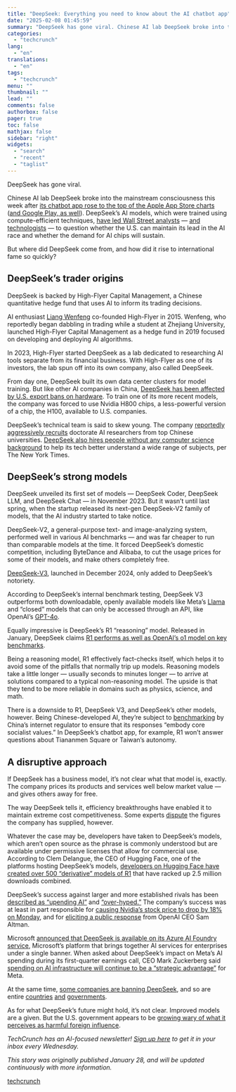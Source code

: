 ```yaml
---
title: "DeepSeek: Everything you need to know about the AI chatbot app"
date: "2025-02-08 01:45:59"
summary: "DeepSeek has gone viral. Chinese AI lab DeepSeek broke into the mainstream consciousness this week after its chatbot app rose to the top of the Apple App Store charts (and Google Play, as well). DeepSeek’s AI models, which were trained using compute-efficient techniques, have led Wall Street analysts — and..."
categories:
  - "techcrunch"
lang:
  - "en"
translations:
  - "en"
tags:
  - "techcrunch"
menu: ""
thumbnail: ""
lead: ""
comments: false
authorbox: false
pager: true
toc: false
mathjax: false
sidebar: "right"
widgets:
  - "search"
  - "recent"
  - "taglist"
---
```


DeepSeek has gone viral.

Chinese AI lab DeepSeek broke into the mainstream consciousness this week after [its chatbot app rose to the top of the Apple App Store charts](https://techcrunch.com/2025/01/27/deepseek-displaces-chatgpt-as-the-app-stores-top-app/) ([and Google Play, as well](https://techcrunch.com/2025/01/28/deepseek-reaches-no-1-on-us-play-store/)). DeepSeek’s AI models, which were trained using compute-efficient techniques, [have led Wall Street analysts](https://techcrunch.com/2025/01/27/deepseek-punctures-tech-spending-plans-and-what-analysts-are-saying/) — [and technologists](https://techcrunch.com/2025/01/26/deepseek-gets-silicon-valley-talking/) — to question whether the U.S. can maintain its lead in the AI race and whether the demand for AI chips will sustain.

But where did DeepSeek come from, and how did it rise to international fame so quickly?

DeepSeek’s trader origins
-------------------------

DeepSeek is backed by High-Flyer Capital Management, a Chinese quantitative hedge fund that uses AI to inform its trading decisions.

AI enthusiast [Liang Wenfeng](https://techcrunch.com/2025/01/28/who-is-liang-wenfeng-deepseek-founder-comes-from-ai-investing/) co-founded High-Flyer in 2015. Wenfeng, who reportedly began dabbling in trading while a student at Zhejiang University, launched High-Flyer Capital Management as a hedge fund in 2019 focused on developing and deploying AI algorithms.

In 2023, High-Flyer started DeepSeek as a lab dedicated to researching AI tools separate from its financial business. With High-Flyer as one of its investors, the lab spun off into its own company, also called DeepSeek.

From day one, DeepSeek built its own data center clusters for model training. But like other AI companies in China, [DeepSeek has been affected by U.S. export bans on hardware](https://techcrunch.com/2025/01/15/biden-administration-adds-14-additional-chinese-firms-to-trade-blacklist/). To train one of its more recent models, the company was forced to use Nvidia H800 chips, a less-powerful version of a chip, the H100, available to U.S. companies.

DeepSeek’s technical team is said to skew young. The company [reportedly aggressively recruits](https://www.scmp.com/tech/tech-trends/article/3293050/meet-deepseek-chinese-start-changing-how-ai-models-are-trained) doctorate AI researchers from top Chinese universities. [DeepSeek also hires people without any computer science background](https://www.nytimes.com/2025/01/23/technology/deepseek-china-ai-chips.html) to help its tech better understand a wide range of subjects, per The New York Times.

DeepSeek’s strong models
------------------------

DeepSeek unveiled its first set of models — DeepSeek Coder, DeepSeek LLM, and DeepSeek Chat — in November 2023. But it wasn’t until last spring, when the startup released its next-gen DeepSeek-V2 family of models, that the AI industry started to take notice.

DeepSeek-V2, a general-purpose text- and image-analyzing system, performed well in various AI benchmarks — and was far cheaper to run than comparable models at the time. It forced DeepSeek’s domestic competition, including ByteDance and Alibaba, to cut the usage prices for some of their models, and make others completely free.

[DeepSeek-V3](https://techcrunch.com/2024/12/26/deepseeks-new-ai-model-appears-to-be-one-of-the-best-open-challengers-yet/), launched in December 2024, only added to DeepSeek’s notoriety.

According to DeepSeek’s internal benchmark testing, DeepSeek V3 outperforms both downloadable, openly available models like Meta’s [Llama](https://techcrunch.com/2024/12/06/meta-unveils-a-new-more-efficient-llama-model/) and “closed” models that can only be accessed through an API, like OpenAI’s [GPT-4o](https://techcrunch.com/2024/05/13/openais-newest-model-is-gpt-4o/).

Equally impressive is DeepSeek’s R1 “reasoning” model. Released in January, DeepSeek claims [R1 performs as well as OpenAI’s o1 model on key benchmarks](https://techcrunch.com/2025/01/27/deepseek-claims-its-reasoning-model-beats-openais-o1-on-certain-benchmarks/).

Being a reasoning model, R1 effectively fact-checks itself, which helps it to avoid some of the pitfalls that normally trip up models. Reasoning models take a little longer — usually seconds to minutes longer — to arrive at solutions compared to a typical non-reasoning model. The upside is that they tend to be more reliable in domains such as physics, science, and math.

There is a downside to R1, DeepSeek V3, and DeepSeek’s other models, however. Being Chinese-developed AI, they’re subject to [benchmarking](https://www.ft.com/content/10975044-f194-4513-857b-e17491d2a9e9) by China’s internet regulator to ensure that its responses “embody core socialist values.” In DeepSeek’s chatbot app, for example, R1 won’t answer questions about Tiananmen Square or Taiwan’s autonomy.

A disruptive approach
---------------------

If DeepSeek has a business model, it’s not clear what that model is, exactly. The company prices its products and services well below market value — and gives others away for free.

The way DeepSeek tells it, efficiency breakthroughs have enabled it to maintain extreme cost competitiveness. Some experts [dispute](https://x.com/firstadopter/status/1884009045461520602) the figures the company has supplied, however.

Whatever the case may be, developers have taken to DeepSeek’s models, which aren’t open source as the phrase is commonly understood but are available under permissive licenses that allow for commercial use. According to Clem Delangue, the CEO of Hugging Face, one of the platforms hosting DeepSeek’s models, [developers on Hugging Face have created over 500 “derivative” models of R1](https://x.com/ClementDelangue/status/1883946119723708764) that have racked up 2.5 million downloads combined.

DeepSeek’s success against larger and more established rivals has been [described as “upending AI”](https://www.nytimes.com/2025/01/27/technology/what-is-deepseek-china-ai.html) and [“over-hyped.”](https://techcrunch.com/2025/01/30/how-deepseek-changed-silicon-valleys-ai-landscape/) The company’s success was at least in part responsible for [causing Nvidia’s stock price to drop by 18% on Monday](https://techcrunch.com/2025/01/27/nvidia-drops-600bn-off-its-market-cap-amid-the-rise-of-deepseek/), and for [eliciting a public response](https://www.bloomberg.com/news/articles/2025-01-28/sam-altman-praises-deepseek-r1-and-promises-more-from-openai?embedded-checkout=true) from OpenAI CEO Sam Altman.

Microsoft [announced that DeepSeek is available on its Azure AI Foundry service](https://techcrunch.com/2025/01/29/microsoft-brings-a-deepseek-model-to-its-cloud/), Microsoft’s platform that brings together AI services for enterprises under a single banner. When asked about DeepSeek’s impact on Meta’s AI spending during its first-quarter earnings call, CEO Mark Zuckerberg said [spending on AI infrastructure will continue to be a “strategic advantage”](https://techcrunch.com/2025/01/29/zuck-shrugs-off-deepseek-vows-to-spend-hundreds-of-billions-on-ai/) for Meta.

At the same time, [some companies are banning DeepSeek](https://techcrunch.com/2025/01/31/hundreds-of-companies-are-blocking-deepseek-over-china-data-risks/), and so are entire [countries](https://techcrunch.com/2025/01/29/deepseeks-app-becomes-unavailable-on-apples-and-googles-app-stores-in-italy/) [and](https://x.com/capitalnewshq/status/1887352587478876611) [governments](https://techcrunch.com/2025/01/30/pentagon-scrambles-to-block-deepseek-after-employees-connect-to-chinese-servers/).

As for what DeepSeek’s future might hold, it’s not clear. Improved models are a given. But the U.S. government appears to be [growing wary of what it perceives as harmful foreign influence](https://www.cbsnews.com/news/deepseek-ai-raises-national-security-concerns-trump/).

*TechCrunch has an AI-focused newsletter! [Sign up here](https://techcrunch.com/newsletters/) to get it in your inbox every Wednesday.*

*This story was originally published January 28, and will be updated continuously with more information.*

[techcrunch](https://techcrunch.com/2025/02/07/deepseek-everything-you-need-to-know-about-the-ai-chatbot-app/)
